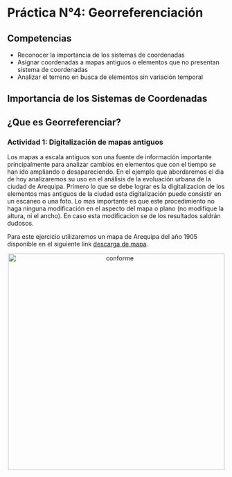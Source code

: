 # Práctica N°4: Georreferenciación

## Competencias 
* Reconocer la importancia de los sistemas de coordenadas
* Asignar coordenadas a mapas antiguos o elementos que no presentan sistema de coordenadas
* Analizar el terreno en busca de elementos sin variación temporal

## Importancia de los Sistemas de Coordenadas



## ¿Que es Georreferenciar?



### Actividad 1: Digitalización de mapas antiguos

Los mapas a escala antiguos son una fuente de información importante principalmente para analizar cambios en elementos que con el tiempo se han ido ampliando o desapareciendo. En el ejemplo que abordaremos el dia de hoy analizaremos su uso en el análisis de la evoluación urbana de la ciudad de Arequipa. 
Primero lo que se debe lograr es la digitalizacion de los elementos mas antiguos de la ciudad esta digitalización puede consistir en un escaneo o una foto. Lo mas importante es que este procedimiento no haga ninguna modificación en el aspecto del mapa o plano (no modifique la altura, ni el ancho). En caso esta modificacion se de los resultados saldrán dudosos. 

Para este ejercicio utilizaremos un mapa de Arequipa del año 1905 disponible en el siguiente link [descarga de mapa](https://www.facebook.com/photo/?fbid=1542811802691634&set=a.1542810076025140). 

<p align="center">
<img  src = "https://github.com/RealGuyab/GIS2025/blob/main/Pr%C3%A1cticas/Practica_4/descargables/13179090_1542811802691634_3376389682594004797_n.jpg" alt="conforme" width=500>



